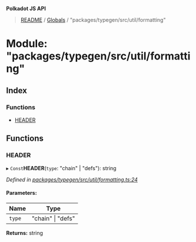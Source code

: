 **Polkadot JS API**

> [README](../README.md) / [Globals](../globals.md) / "packages/typegen/src/util/formatting"

# Module: "packages/typegen/src/util/formatting"

## Index

### Functions

* [HEADER](_packages_typegen_src_util_formatting_.md#header)

## Functions

### HEADER

▸ `Const`**HEADER**(`type`: \"chain\" \| \"defs\"): string

*Defined in [packages/typegen/src/util/formatting.ts:24](https://github.com/polkadot-js/api/blob/e055438c5/packages/typegen/src/util/formatting.ts#L24)*

#### Parameters:

Name | Type |
------ | ------ |
`type` | \"chain\" \| \"defs\" |

**Returns:** string
